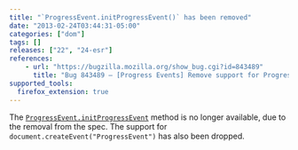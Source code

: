```yaml
---
title: "`ProgressEvent.initProgressEvent()` has been removed"
date: "2013-02-24T03:44:31-05:00"
categories: ["dom"]
tags: []
releases: ["22", "24-esr"]
references:
    - url: "https://bugzilla.mozilla.org/show_bug.cgi?id=843489"
      title: "Bug 843489 – [Progress Events] Remove support for ProgressEvent.initProgressEvent() and Document.createEvent(\"ProgressEvent\")"
supported_tools:
  firefox_extension: true
---
```

The [`ProgressEvent.initProgressEvent`](https://developer.mozilla.org/docs/Web/API/ProgressEvent.initProgressEvent) method is no longer available, due to the removal from the spec. The support for `document.createEvent("ProgressEvent")` has also been dropped.
